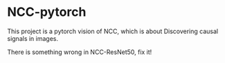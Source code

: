 # NCC-pytorch
This project is a pytorch vision of NCC, which is about Discovering causal signals in images.

There is something wrong in NCC-ResNet50, fix it!
